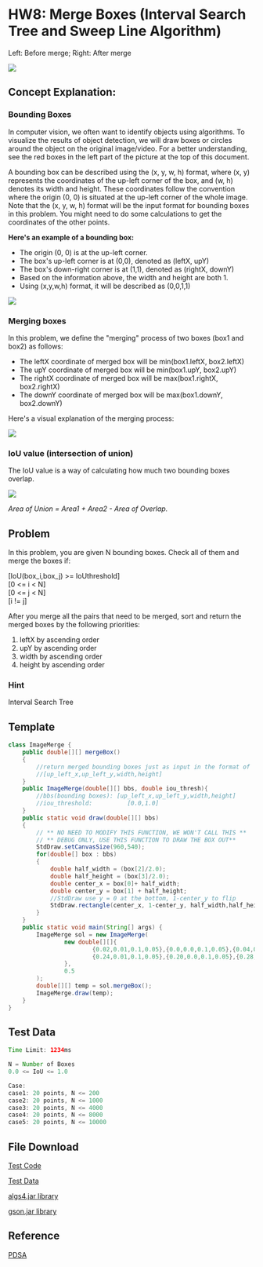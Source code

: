 # HW8: Merge Boxes (Interval Search Tree and Sweep Line Algorithm)

Left: Before merge; Right: After merge

![](https://hackmd-prod-images.s3-ap-northeast-1.amazonaws.com/uploads/upload_69bbefcaaffe2a4913c21afb773ad3d7.png?AWSAccessKeyId=AKIA3XSAAW6AWSKNINWO&Expires=1715506263&Signature=mipU8TxEJ9Mi06nz2tPe%2BdbP8pw%3D)

## Concept Explanation:
### Bounding Boxes  
In computer vision, we often want to identify objects using algorithms. To visualize the results of object detection, we will draw boxes or circles around the object on the original image/video. For a better understanding, see the red boxes in the left part of the picture at the top of this document.

A bounding box can be described using the (x, y, w, h) format, where (x, y) represents the coordinates of the up-left corner of the box, and (w, h) denotes its width and height. These coordinates follow the convention where the origin (0, 0) is situated at the up-left corner of the whole image. Note that the (x, y, w, h) format will be the input format for bounding boxes in this problem. You might need to do some calculations to get the coordinates of the other points.

**Here's an example of a bounding box:**

- The origin (0, 0) is at the up-left corner.
- The box's up-left corner is at (0,0), denoted as (leftX, upY)
- The box's down-right corner is at (1,1), denoted as (rightX, downY)
- Based on the information above, the width and height are both 1.
- Using (x,y,w,h) format, it will be described as (0,0,1,1)

![](https://hackmd-prod-images.s3-ap-northeast-1.amazonaws.com/uploads/upload_38e3c600292cc5ba721ea6319a2999a2.png?AWSAccessKeyId=AKIA3XSAAW6AWSKNINWO&Expires=1715506445&Signature=jRu3kOpSx9h8DxoMjkZAgrPWrl8%3D)

### Merging boxes  

In this problem, we define the "merging" process of two boxes (box1 and box2) as follows:

- The leftX coordinate of merged box will be min(box1.leftX, box2.leftX)
- The upY coordinate of merged box will be min(box1.upY, box2.upY)
- The rightX coordinate of merged box will be max(box1.rightX, box2.rightX)
- The downY coordinate of merged box will be max(box1.downY, box2.downY)

Here's a visual explanation of the merging process:

![](https://hackmd-prod-images.s3-ap-northeast-1.amazonaws.com/uploads/upload_d7c3fa612386a47c209be8310de48303.jpeg?AWSAccessKeyId=AKIA3XSAAW6AWSKNINWO&Expires=1715506472&Signature=WIv1ximcGUxmVxAnfwUJL1xaZxQ%3D)

### IoU value (intersection of union)  

The IoU value is a way of calculating how much two bounding boxes overlap.

![](https://hackmd-prod-images.s3-ap-northeast-1.amazonaws.com/uploads/upload_ffbd784478d952c3d30d92d73b94dbb8.png?AWSAccessKeyId=AKIA3XSAAW6AWSKNINWO&Expires=1715506498&Signature=DmaVHk31qPWSykixojH11ZpC%2BxU%3D)

*Area of Union = Area1 + Area2 - Area of Overlap.*

## Problem  

In this problem, you are given N bounding boxes. Check all of them and merge the boxes if:

\[IoU(box_i,box_j) >= IoUthreshold\]  
\[0 <= i < N\]  
\[0 <= j < N\]  
\[i != j\]  

After you merge all the pairs that need to be merged, sort and return the merged boxes by the following priorities:

1. leftX by ascending order
2. upY by ascending order
3. width by ascending order
4. height by ascending order

### Hint  

Interval Search Tree  

## Template  

```java
class ImageMerge {
    public double[][] mergeBox()
    {
        //return merged bounding boxes just as input in the format of 
        //[up_left_x,up_left_y,width,height]
    }
    public ImageMerge(double[][] bbs, double iou_thresh){
        //bbs(bounding boxes): [up_left_x,up_left_y,width,height]
        //iou_threshold:          [0.0,1.0]
    }
    public static void draw(double[][] bbs)
    {
        // ** NO NEED TO MODIFY THIS FUNCTION, WE WON'T CALL THIS **
        // ** DEBUG ONLY, USE THIS FUNCTION TO DRAW THE BOX OUT** 
        StdDraw.setCanvasSize(960,540);
        for(double[] box : bbs)
        {
            double half_width = (box[2]/2.0);
            double half_height = (box[3]/2.0);
            double center_x = box[0]+ half_width;
            double center_y = box[1] + half_height;
            //StdDraw use y = 0 at the bottom, 1-center_y to flip
            StdDraw.rectangle(center_x, 1-center_y, half_width,half_height);
        }
    }
    public static void main(String[] args) {
        ImageMerge sol = new ImageMerge(
                new double[][]{
                        {0.02,0.01,0.1,0.05},{0.0,0.0,0.1,0.05},{0.04,0.02,0.1,0.05},{0.06,0.03,0.1,0.05},{0.08,0.04,0.1,0.05},
                        {0.24,0.01,0.1,0.05},{0.20,0.0,0.1,0.05},{0.28,0.02,0.1,0.05},{0.32,0.03,0.1,0.05},{0.36,0.04,0.1,0.05},
                },
                0.5
        );
        double[][] temp = sol.mergeBox();
        ImageMerge.draw(temp);
    } 
}
```

## Test Data
```java
Time Limit: 1234ms

N = Number of Boxes
0.0 <= IoU <= 1.0

Case:
case1: 20 points, N <= 200
case2: 20 points, N <= 1000
case3: 20 points, N <= 4000
case4: 20 points, N <= 8000
case5: 20 points, N <= 10000
```

## File Download
[Test Code](https://drive.google.com/file/d/1jKnbXlejbGI4jf6PGkymAvZ0C7iZiFzt/view)

[Test Data](https://drive.google.com/file/d/1iZE9IjuPTHIlukIqYgLn5nnKmZ6SRTf5/view)

[algs4.jar library](https://algs4.cs.princeton.edu/code/algs4.jar)

[gson.jar library](https://drive.google.com/file/d/1gUhlPLTc4EA8P-R_qf3a4uynCQeR0TgH/view?usp=drive_link)

## Reference
[PDSA](https://hackmd.io/@CiqLOooyRwWmK--mMkfetA/r1-Z_mjsT)